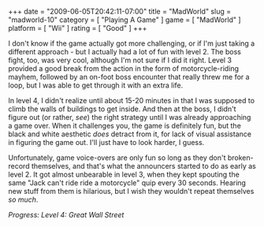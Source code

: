 +++
date = "2009-06-05T20:42:11-07:00"
title = "MadWorld"
slug = "madworld-10"
category = [ "Playing A Game" ]
game = [ "MadWorld" ]
platform = [ "Wii" ]
rating = [ "Good" ]
+++

I don't know if the game actually got more challenging, or if I'm just taking a different approach - but I actually had a lot of fun with level 2.  The boss fight, too, was very cool, although I'm not sure if I did it right.  Level 3 provided a good break from the action in the form of motorcycle-riding mayhem, followed by an on-foot boss encounter that really threw me for a loop, but I was able to get through it with an extra life.

In level 4, I didn't realize until about 15-20 minutes in that I was supposed to climb the walls of buildings to get inside.  And then at the boss, I didn't figure out (or rather, <i>see</i>) the right strategy until I was already approaching a game over.  When it challenges you, the game is definitely fun, but the black and white aesthetic <i>does</i> detract from it, for lack of visual assistance in figuring the game out.  I'll just have to look harder, I guess.

Unfortunately, game voice-overs are only fun so long as they don't broken-record themselves, and that's what the announcers started to do as early as level 2.  It got almost unbearable in level 3, when they kept spouting the same "Jack can't ride ride a motorcycle" quip every 30 seconds.  Hearing new stuff from them is hilarious, but I wish they wouldn't repeat themselves <i>so much</i>.

<i>Progress: Level 4: Great Wall Street</i>